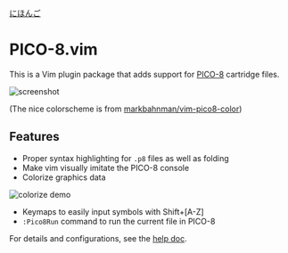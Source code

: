 [にほんご](https://qiita.com/Bakudankun/items/db116a01b36b029668a3)

# PICO-8.vim

This is a Vim plugin package that adds support for [PICO-8](https://www.lexaloffle.com/pico-8.php)
cartridge files.

![screenshot](https://user-images.githubusercontent.com/4504807/116972876-a4198400-acf6-11eb-83da-9a8c839a2d2e.png)

(The nice colorscheme is from [markbahnman/vim-pico8-color](https://github.com/markbahnman/vim-pico8-color))

## Features

* Proper syntax highlighting for `.p8` files as well as folding
* Make vim visually imitate the PICO-8 console
* Colorize graphics data

![colorize demo](https://user-images.githubusercontent.com/4504807/116973405-72ed8380-acf7-11eb-94b4-9cf3f7b09c5e.png)

* Keymaps to easily input symbols with Shift+[A-Z]
* `:Pico8Run` command to run the current file in PICO-8

For details and configurations, see the [help doc](doc/pico8.txt).
